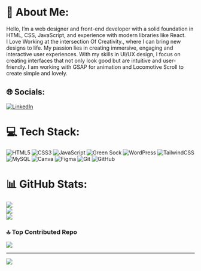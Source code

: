 # 💫 About Me:
Hello, I’m a web designer and front-end developer with a solid foundation in HTML, CSS, JavaScript, and experience with modern libraries like React.<br>I Love Working at the intersection Of Creativity., where I can bring new designs to life. My passion lies in creating immersive, engaging and interactive user experiences. With my skills in UI/UX design, I focus on creating interfaces that not only look good but are intuitive and user-friendly. I am working with GSAP for animation and Locomotive Scroll to create simple and lovely.


## 🌐 Socials:
[![LinkedIn](https://img.shields.io/badge/LinkedIn-%230077B5.svg?logo=linkedin&logoColor=white)](https://linkedin.com/in/https://www.linkedin.com/in/hardik-chavda-3b4a552a3) 

# 💻 Tech Stack:
![HTML5](https://img.shields.io/badge/html5-%23E34F26.svg?style=for-the-badge&logo=html5&logoColor=white) ![CSS3](https://img.shields.io/badge/css3-%231572B6.svg?style=for-the-badge&logo=css3&logoColor=white) ![JavaScript](https://img.shields.io/badge/javascript-%23323330.svg?style=for-the-badge&logo=javascript&logoColor=%23F7DF1E) ![Green Sock](https://img.shields.io/badge/green%20sock-88CE02?style=for-the-badge&logo=greensock&logoColor=white) ![WordPress](https://img.shields.io/badge/WordPress-%23117AC9.svg?style=for-the-badge&logo=WordPress&logoColor=white) ![TailwindCSS](https://img.shields.io/badge/tailwindcss-%2338B2AC.svg?style=for-the-badge&logo=tailwind-css&logoColor=white) ![MySQL](https://img.shields.io/badge/mysql-4479A1.svg?style=for-the-badge&logo=mysql&logoColor=white) ![Canva](https://img.shields.io/badge/Canva-%2300C4CC.svg?style=for-the-badge&logo=Canva&logoColor=white) ![Figma](https://img.shields.io/badge/figma-%23F24E1E.svg?style=for-the-badge&logo=figma&logoColor=white) ![Git](https://img.shields.io/badge/git-%23F05033.svg?style=for-the-badge&logo=git&logoColor=white) ![GitHub](https://img.shields.io/badge/github-%23121011.svg?style=for-the-badge&logo=github&logoColor=white)
# 📊 GitHub Stats:
![](https://github-readme-stats.vercel.app/api?username=hardikchavda24&theme=dark&hide_border=false&include_all_commits=false&count_private=false)<br/>
![](https://github-readme-streak-stats.herokuapp.com/?user=hardikchavda24&theme=dark&hide_border=false)<br/>
![](https://github-readme-stats.vercel.app/api/top-langs/?username=hardikchavda24&theme=dark&hide_border=false&include_all_commits=false&count_private=false&layout=compact)

### 🔝 Top Contributed Repo
![](https://github-contributor-stats.vercel.app/api?username=hardikchavda24&limit=5&theme=dark&combine_all_yearly_contributions=true)

---
[![](https://visitcount.itsvg.in/api?id=hardikchavda24&icon=0&color=0)](https://visitcount.itsvg.in)

<!-- Proudly created with GPRM ( https://gprm.itsvg.in ) -->
